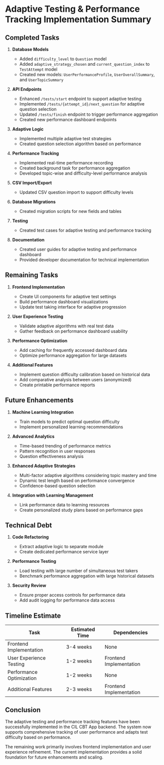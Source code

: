 # Adaptive Testing & Performance Tracking Implementation Summary

## Completed Tasks

1. **Database Models**
   - Added `difficulty_level` to `Question` model
   - Added `adaptive_strategy_chosen` and `current_question_index` to `TestAttempt` model
   - Created new models: `UserPerformanceProfile`, `UserOverallSummary`, and `UserTopicSummary`

2. **API Endpoints**
   - Enhanced `/tests/start` endpoint to support adaptive testing
   - Implemented `/tests/{attempt_id}/next_question` for adaptive question selection
   - Updated `/tests/finish` endpoint to trigger performance aggregation
   - Created new performance dashboard endpoints

3. **Adaptive Logic**
   - Implemented multiple adaptive test strategies
   - Created question selection algorithm based on performance

4. **Performance Tracking**
   - Implemented real-time performance recording
   - Created background task for performance aggregation
   - Developed topic-wise and difficulty-level performance analysis

5. **CSV Import/Export**
   - Updated CSV question import to support difficulty levels

6. **Database Migrations**
   - Created migration scripts for new fields and tables

7. **Testing**
   - Created test cases for adaptive testing and performance tracking

8. **Documentation**
   - Created user guides for adaptive testing and performance dashboard
   - Provided developer documentation for technical implementation

## Remaining Tasks

1. **Frontend Implementation**
   - Create UI components for adaptive test settings
   - Build performance dashboard visualizations
   - Update test taking interface for adaptive progression

2. **User Experience Testing**
   - Validate adaptive algorithms with real test data
   - Gather feedback on performance dashboard usability

3. **Performance Optimization**
   - Add caching for frequently accessed dashboard data
   - Optimize performance aggregation for large datasets

4. **Additional Features**
   - Implement question difficulty calibration based on historical data
   - Add comparative analysis between users (anonymized)
   - Create printable performance reports

## Future Enhancements

1. **Machine Learning Integration**
   - Train models to predict optimal question difficulty
   - Implement personalized learning recommendations

2. **Advanced Analytics**
   - Time-based trending of performance metrics
   - Pattern recognition in user responses
   - Question effectiveness analysis

3. **Enhanced Adaptive Strategies**
   - Multi-factor adaptive algorithms considering topic mastery and time
   - Dynamic test length based on performance convergence
   - Confidence-based question selection

4. **Integration with Learning Management**
   - Link performance data to learning resources
   - Create personalized study plans based on performance gaps

## Technical Debt

1. **Code Refactoring**
   - Extract adaptive logic to separate module
   - Create dedicated performance service layer

2. **Performance Testing**
   - Load testing with large number of simultaneous test takers
   - Benchmark performance aggregation with large historical datasets

3. **Security Review**
   - Ensure proper access controls for performance data
   - Add audit logging for performance data access

## Timeline Estimate

| Task | Estimated Time | Dependencies |
|------|----------------|-------------|
| Frontend Implementation | 3-4 weeks | None |
| User Experience Testing | 1-2 weeks | Frontend Implementation |
| Performance Optimization | 1-2 weeks | None |
| Additional Features | 2-3 weeks | Frontend Implementation |

## Conclusion

The adaptive testing and performance tracking features have been successfully implemented in the CIL CBT App backend. The system now supports comprehensive tracking of user performance and adapts test difficulty based on performance. 

The remaining work primarily involves frontend implementation and user experience refinement. The current implementation provides a solid foundation for future enhancements and scaling.
